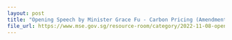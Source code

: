 ```yaml
---
layout: post
title: "Opening Speech by Minister Grace Fu - Carbon Pricing (Amendment) Bill 2nd Reading"
file_url: https://www.mse.gov.sg/resource-room/category/2022-11-08-opening-speech-by-minister-grace-fu-carbon-pricing-amendment-2nd-reading
---
```

